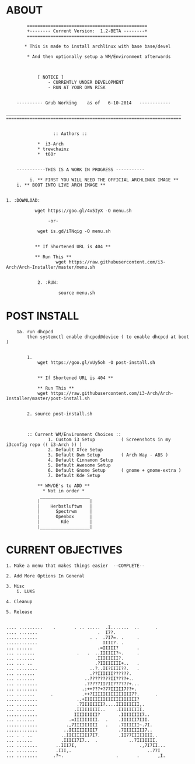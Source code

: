 # ABOUT
	       	==============================================
	       	+-------- Current Version:  1.2-BETA --------+
	       	==============================================
	       	
	       * This is made to install archlinux with base base/devel
			
			* And then optionally setup a WM/Environment afterwards 
			
	       	
	       
				[ NOTICE ]
					- CURRENTLY UNDER DEVELOPMENT
					- RUN AT YOUR OWN RISK
		

		---------- Grub Working    as of   6-10-2014   ------------

	___________________________________________________________________
	===================================================================


		              :: Authors ::
			
			 	*  i3-Arch
			  	* trewchainz
			  	*  t60r
			
			
		-----------THIS IS A WORK IN PROGRESS -----------

             i. ** FIRST YOU WILL NEED THE OFFICIAL ARCHLINUX IMAGE **
	 	i. ** BOOT INTO LIVE ARCH IMAGE **
			  
			  
	1. :DOWNLOAD: 
		       
		       wget https://goo.gl/4v5IyX -O menu.sh
		       		
		       		-or-
	
		       	wget is.gd/iTNqig -O menu.sh
		       		
		       
		       ** If Shortened URL is 404 **
		       
		       ** Run This ** 
                       wget https://raw.githubusercontent.com/i3-Arch/Arch-Installer/master/menu.sh
           
               
                2. :RUN: 

                        source menu.sh


# POST INSTALL
		
		1a. run dhcpcd
			then systemctl enable dhcpcd@device ( to enable dhcpcd at boot )

		
			1. 
				wget https://goo.gl/vUy5oh -O post-install.sh


				** If Shortened URL is 404 **
				
				** Run This **
				wget https://raw.githubusercontent.com/i3-Arch/Arch-Installer/master/post-install.sh
			

			2. source post-install.sh

			

			:: Current WM/Environment Choices ::
					1. Custom i3 Setup  		( Screenshots in my i3config repo (( i3-Arch )) )
					2. Default Xfce Setup
					3. Default Dwm Setup 		( Arch Way - ABS )
					4. Default Cinnamon Setup
					5. Default Awesome Setup
					6. Default Gnome Setup 		( gnome + gnome-extra )
					7. Default Kde Setup

				** WM/DE's to ADD **
		    	  * Not in order *
		       	 ___________________
		        |                   |
		        |    Herbstluftwm   |
		        |      Spectrwm     |
		        |      Openbox      |
		        |        Kde        |
		        |___________________|

# CURRENT OBJECTIVES
	
	1. Make a menu that makes things easier  --COMPLETE--

	2. Add More Options In General

	3. Misc
		i. LUKS

	4. Cleanup

	5. Release

	       
	.... .........    .       . .. .....  .I.......  ..      .                     
	.... .......                       .  I7?.                                     
	............                    . .  .7I7=. .     .                            
	............                         IIII?. .                                  
	... ......                         .=IIIII?       .                            
	... .......                .   .  ..IIIIII?~.     .                            
	... .......                       .IIIIIIII?.                                  
	... ... ..                        .?IIIIIIII+..   .                            
	... ........                    ..?..II?IIII??.   .                            
	... .......                     .??IIIIII??????.                               
	... .......                   ..????????II????+..                               
	... ........                  .?????II?II??????+...                            
	... ........                 .:++???+?77IIIII7??+.                             
	... .......      .           .++?IIIIIIIIIIIIIII7?.      .                     
	............               ..+IIIIIIIIIIIIIIIIIIII?                            
	... ........               .7IIIIIIII?....IIIIIIIII,.                          
	... .......               .IIIIIIIII..    .IIIIIIIII.                          
	............              IIIIIIIII?       .IIIIIIII7..                        
	... .......             .=IIIIIIIII.  .    .IIIIII7III.                        
	............           .,7IIIIIIIII   .    .7IIIIII~.7I.                       
	............          ..IIIIIIIIII7        .7IIIIIIII7..                       
	... . . ..           ..IIIIIIIII7I7.       .II77IIIIIIII..                     
	... ......           .IIIII7I7..  .            ..7IIIIIII.                     
	... ........       ..III7I,                        .,7I7II...                  
	... ........       .III,.                             ..77I                    
	... ........      .?~.                    .       .       ,I.  
